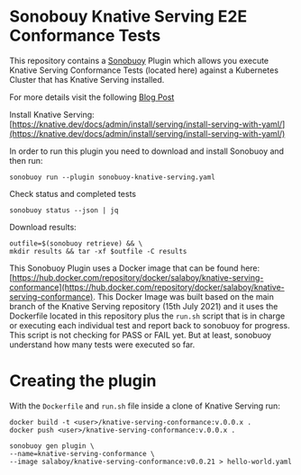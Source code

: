 # Sonobouy Knative Serving E2E Conformance Tests

This repository contains a [Sonobuoy]() Plugin which allows you execute Knative Serving Conformance Tests (located here) against a Kubernetes Cluster that has Knative Serving installed. 

For more details visit the following [Blog Post](https://salaboy.com/2021/07/23/knative-oss-diaries-week-3/)

Install Knative Serving: [https://knative.dev/docs/admin/install/serving/install-serving-with-yaml/](https://knative.dev/docs/admin/install/serving/install-serving-with-yaml/)


In order to run this plugin you need to download and install Sonobuoy and then run:

```
sonobuoy run --plugin sonobuoy-knative-serving.yaml
```

Check status and completed tests
```
sonobuoy status --json | jq 
```

Download results: 

```
outfile=$(sonobuoy retrieve) && \                                         
mkdir results && tar -xf $outfile -C results
```

This Sonobuoy Plugin uses a Docker image that can be found here: [https://hub.docker.com/repository/docker/salaboy/knative-serving-conformance](https://hub.docker.com/repository/docker/salaboy/knative-serving-conformance). This Docker Image was built based on the main branch of the Knative Serving repository (15th July 2021) and it uses the Dockerfile located in this repository plus the `run.sh` script that is in charge or executing each individual test and report back to sonobuoy for progress. This script is not checking for PASS or FAIL yet. But at least, sonobuoy understand how many tests were executed so far.  


# Creating the plugin

With the `Dockerfile` and `run.sh` file inside a clone of Knative Serving run: 

```
docker build -t <user>/knative-serving-conformance:v.0.0.x .
docker push <user>/knative-serving-conformance:v.0.0.x .
```



```
sonobuoy gen plugin \
--name=knative-serving-conformance \
--image salaboy/knative-serving-conformance:v0.0.21 > hello-world.yaml
```
